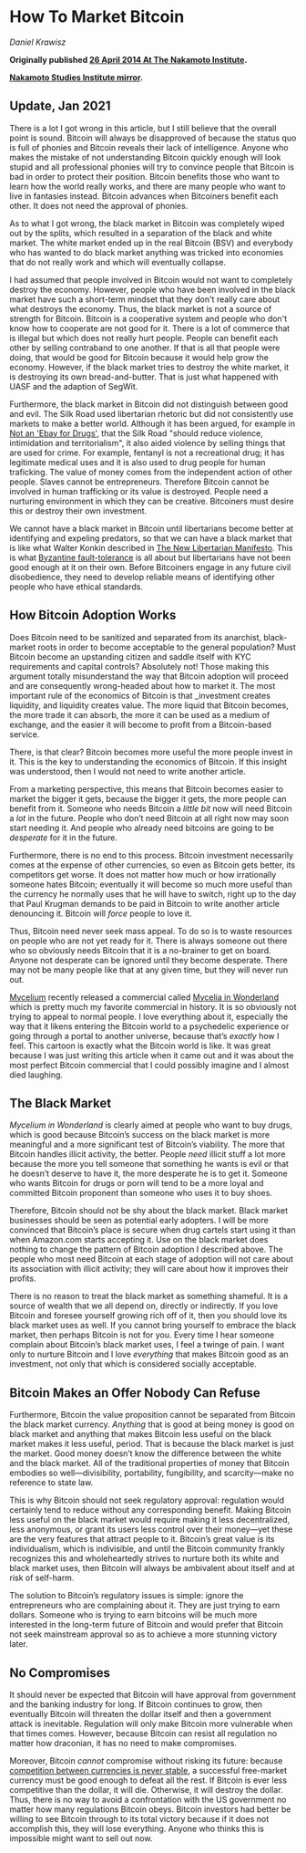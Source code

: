 # How To Market Bitcoin

_Daniel Krawisz_

**Originally published [26 April 2014 At The Nakamoto Institute](https://nakamotoinstitute.org/mempool/how-to-market-bitcoin/).**

**[Nakamoto Studies Institute mirror](https://nakamotostudies.org/literature/how-to-market-bitcoin/).**

## Update, Jan 2021

There is a lot I got wrong in this article, but I still believe that the overall point is sound. Bitcoin will always be disapproved of because the status quo is full of phonies and Bitcoin reveals their lack of intelligence. Anyone who makes the mistake of not understanding Bitcoin quickly enough will look stupid and all professional phonies will try to convince people that Bitcoin is bad in order to protect their position. Bitcoin benefits those who want to learn how the world really works, and there are many people who want to live in fantasies instead. Bitcoin advances when Bitcoiners benefit each other. It does not need the approval of phonies. 

As to what I got wrong, the black market in Bitcoin was completely wiped out by the splits, which resulted in a separation of the black and white market. The white market ended up in the real Bitcoin (BSV) and everybody who has wanted to do black market anything was tricked into economies that do not really work and which will eventually collapse. 

I had assumed that people involved in Bitcoin would not want to completely destroy the economy. However, people who have been involved in the black market have such a short-term mindset that they don't really care about what destroys the economy. Thus, the black market is not a source of strength for Bitcoin. Bitcoin is a cooperative system and people who don't know how to cooperate are not good for it. There is a lot of commerce that is illegal but which does not really hurt people. People can benefit each other by selling contraband to one another. If that is all that people were doing, that would be good for Bitcoin because it would help grow the economy. However, if the black market tries to destroy the white market, it is destroying its own bread-and-butter. That is just what happened with UASF and the adaption of SegWit. 

Furthermore, the black market in Bitcoin did not distinguish between good and evil. The Silk Road used libertarian rhetoric but did not consistently use markets to make a better world. Although it has been argued, for example in [Not an 'Ebay for Drugs'](b://7e0ff83efd4e49e123e6ec64cc3f2355ef0804792671ef367809d3967676c7e8), that the Silk Road "should reduce violence, intimidation and territorialism", it also aided violence by selling things that are used for crime. For example, fentanyl is not a recreational drug; it has legitimate medical uses and it is also used to drug people for human traficking. The value of money comes from the independent action of other people. Slaves cannot be entrepreneurs. Therefore Bitcoin cannot be involved in human trafficking or its value is destroyed. People need a nurturing environment in which they can be creative. Bitcoiners must desire this or destroy their own investment. 

We cannot have a black market in Bitcoin until libertarians become better at identifying and expeling predators, so that we can have a black market that is like what Walter Konkin described in [The New Libertarian Manifesto](b://6cd41321afdcdeaa28d1bc6bafce092ec2e7dac9f1d77987d0bba1c2adc86979). This is what [Byzantine fault-tolerance](b://de53b008e67c65a2bdc17cf1fed68e8745d433e348c8c71029f24b9839823bf4) is all about but libertarians have not been good enough at it on their own. Before Bitcoiners engage in any future civil disobedience, they need to develop reliable means of identifying other people who have ethical standards. 

## How Bitcoin Adoption Works

Does Bitcoin need to be sanitized and separated from its anarchist, black-market roots in order to become acceptable to the general population? Must Bitcoin become an upstanding citizen and saddle itself with KYC requirements and capital controls? Absolutely not! Those making this argument totally misunderstand the way that Bitcoin adoption will proceed and are consequently wrong-headed about how to market it. The most important rule of the economics of Bitcoin is that _investment creates liquidity, and liquidity creates value. The more liquid that Bitcoin becomes, the more trade it can absorb, the more it can be used as a medium of exchange, and the easier it will become to profit from a Bitcoin-based service.

There, is that clear? Bitcoin becomes more useful the more people invest in it. This is the key to understanding the economics of Bitcoin. If this insight was understood, then I would not need to write another article.

From a marketing perspective, this means that Bitcoin becomes easier to market the bigger it gets, because the bigger it gets, the more people can benefit from it. Someone who needs Bitcoin a _little bit_ now will need Bitcoin a _lot_ in the future. People who don’t need Bitcoin at all right now may soon start needing it. And people who already need bitcoins are going to be _desperate_ for it in the future.

Furthermore, there is no end to this process. Bitcoin investment necessarily comes at the expense of other currencies, so even as Bitcoin gets better, its competitors get worse. It does not matter how much or how irrationally someone hates Bitcoin; eventually it will become so much more useful than the currency he normally uses that he will have to switch, right up to the day that Paul Krugman demands to be paid in Bitcoin to write another article denouncing it. Bitcoin will _force_ people to love it.

Thus, Bitcoin need never seek mass appeal. To do so is to waste resources on people who are not yet ready for it. There is always someone out there who so obviously needs Bitcoin that it is a no-brainer to get on board. Anyone not desperate can be ignored until they become desperate. There may not be many people like that at any given time, but they will never run out.

[Mycelium](http://mycelium.com/) recently released a commercial called [Mycelia in Wonderland](https://www.youtube.com/watch?v=2_h9ZZwhwBg) which is pretty much my favorite commercial in history. It is so obviously not trying to appeal to normal people. I love everything about it, especially the way that it likens entering the Bitcoin world to a psychedelic experience or going through a portal to another universe, because that’s _exactly_ how I feel. This cartoon is exactly what the Bitcoin world is like. It was great because I was just writing this article when it came out and it was about the most perfect Bitcoin commercial that I could possibly imagine and I almost died laughing.

## The Black Market

_Mycelium in Wonderland_ is clearly aimed at people who want to buy drugs, which is good because Bitcoin’s success on the black market is more meaningful and a more significant test of Bitcoin’s viability. The more that Bitcoin handles illicit activity, the better. People _need_ illicit stuff a lot more because the more you tell someone that something he wants is evil or that he doesn’t deserve to have it, the more desperate he is to get it. Someone who wants Bitcoin for drugs or porn will tend to be a more loyal and committed Bitcoin proponent than someone who uses it to buy shoes.

Therefore, Bitcoin should not be shy about the black market. Black market businesses should be seen as potential early adopters. I will be more convinced that Bitcoin’s place is secure when drug cartels start using it than when Amazon.com starts accepting it. Use on the black market does nothing to change the pattern of Bitcoin adoption I described above. The people who most need Bitcoin at each stage of adoption will not care about its association with illicit activity; they will care about how it improves their profits.

There is no reason to treat the black market as something shameful. It is a source of wealth that we all depend on, directly or indirectly. If you love Bitcoin and foresee yourself growing rich off of it, then you should love its black market uses as well. If you cannot bring yourself to embrace the black market, then perhaps Bitcoin is not for you. Every time I hear someone complain about Bitcoin’s black market uses, I feel a twinge of pain. I want only to nurture Bitcoin and I love _everything_ that makes Bitcoin good as an investment, not only that which is considered socially acceptable.

## Bitcoin Makes an Offer Nobody Can Refuse

Furthermore, Bitcoin the value proposition cannot be separated from Bitcoin the black market currency. _Anything_ that is good at being money is good on black market and anything that makes Bitcoin less useful on the black market makes it less useful, period. That is because the black market is just the market. Good money doesn’t know the difference between the white and the black market. All of the traditional properties of money that Bitcoin embodies so well—divisibility, portability, fungibility, and scarcity—make no reference to state law.

This is why Bitcoin should not seek regulatory approval: regulation would certainly tend to reduce without any corresponding benefit. Making Bitcoin less useful on the black market would require making it less decentralized, less anonymous, or grant its users less control over their money—yet these are the very features that attract people to it. Bitcoin’s great value is its individualism, which is indivisible, and until the Bitcoin community frankly recognizes this and wholeheartedly strives to nurture both its white and black market uses, then Bitcoin will always be ambivalent about itself and at risk of self-harm.

The solution to Bitcoin’s regulatory issues is simple: ignore the entrepreneurs who are complaining about it. They are just trying to earn dollars. Someone who is trying to earn bitcoins will be much more interested in the long-term future of Bitcoin and would prefer that Bitcoin not seek mainstream approval so as to achieve a more stunning victory later.

## No Compromises

It should never be expected that Bitcoin will have approval from government and the banking industry for long. If Bitcoin continues to grow, then eventually Bitcoin will threaten the dollar itself and then a government attack is inevitable. Regulation will only make Bitcoin more vulnerable when that times comes. However, because Bitcoin can resist all regulation no matter how draconian, it has no need to make compromises.

Moreover, Bitcoin _cannot_ compromise without risking its future: because [competition between currencies is never stable](b://3e2027cf4295fd37ac6cc86306bc820251d8eb3e12cf2e6be74b65c83e571af8), a successful free-market currency must be good enough to defeat all the rest. If Bitcoin is ever less competitive than the dollar, it will die. Otherwise, it will destroy the dollar. Thus, there is no way to avoid a confrontation with the US government no matter how many regulations Bitcoin obeys. Bitcoin investors had better be willing to see Bitcoin through to its total victory because if it does not accomplish this, they will lose everything. Anyone who thinks this is impossible might want to sell out now.
